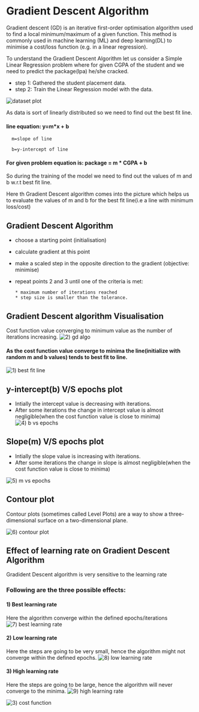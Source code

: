 # Gradient Descent Algorithm

Gradient descent (GD) is an iterative first-order optimisation algorithm used to find a local minimum/maximum of a given function. This method is commonly used in machine learning (ML) and deep learning(DL) to minimise a cost/loss function (e.g. in a linear regression).

To understand the Gradient Descent Algorithm let us consider a Simple Linear Regression problem where for given CGPA of the student and we need to predict the package(lpa) he/she cracked.

* step 1: Gathered the student placement data.
* step 2: Train the Linear Regression model with the data.

![dataset plot](https://user-images.githubusercontent.com/37456341/158873842-d88373a1-a6d2-4cd6-b0b6-e070fa5afa4f.png)


As data is sort of linearly distributed so we need to find out the best fit line.

#### line equation: y=m*x + b

      m=slope of line
      
      b=y-intercept of line

#### For given problem equation is: package = m * CGPA + b

So during the training of the model we need to find out the values of m and b w.r.t best fit line.

Here th Gradient Descent algorithm comes into the picture which helps us to evaluate the values of m and b for the best fit line(i.e a line with minimum loss/cost)

## Gradient Descent Algorithm

* choose a starting point (initialisation)

* calculate gradient at this point

* make a scaled step in the opposite direction to the gradient (objective: minimise)

* repeat points 2 and 3 until one of the criteria is met:

      * maximum number of iterations reached
      * step size is smaller than the tolerance.


## Gradient Descent algorithm Visualisation

Cost function value converging to minimum value as the number of iterations increasing.
![2) gd algo](https://user-images.githubusercontent.com/37456341/158860140-67475a8d-fe71-44aa-a2be-c7bb082e20ab.gif)

#### As the cost function value converge to minima the line(initialize with random m and b values) tends to best fit to line.
![1) best fit line](https://user-images.githubusercontent.com/37456341/158859589-be43fcb1-e0cf-4051-a108-42e0b49256e4.gif)


## y-intercept(b) V/S epochs plot

* Intially the intercept value is decreasing with iterations.
* After some iterations the change in intercept value is almost negligible(when the cost function value is close to minima)
![4) b vs epochs](https://user-images.githubusercontent.com/37456341/158860330-b6a53045-e61a-454c-9189-2936f9f3ffd1.gif)

## Slope(m) V/S epochs plot

* Intially the slope value is increasing with iterations.
* After some iterations the change in slope is almost negligible(when the cost function value is close to minima)

![5) m vs epochs](https://user-images.githubusercontent.com/37456341/158860269-978b3988-bf44-4960-904f-5b283c130c8d.gif)

## Contour plot

Contour plots (sometimes called Level Plots) are a way to show a three-dimensional surface on a two-dimensional plane.

![6) contour plot](https://user-images.githubusercontent.com/37456341/158860386-c51c9f0f-30f6-4724-b8f2-cc2caaef974c.gif)

## Effect of learning rate on Gradient Descent Algorithm

Gradident Descent algorithm is very sensitive to the learning rate

### Following are the three possible effects:
#### 1) Best learning rate

Here the algorithm converge within the defined epochs/iterations
![7) best learning rate](https://user-images.githubusercontent.com/37456341/158860410-b9049548-de84-4eff-a961-1d8a4f32ed58.gif)


#### 2) Low learning rate

Here the steps are going to be very small, hence the algorithm might not converge within the defined epochs.
![8) low learning rate](https://user-images.githubusercontent.com/37456341/158860454-6322b1e7-83e6-40f6-a87f-aae7cea7ce37.gif)

#### 3) High learning rate

Here the steps are going to be large, hence the algorithm will never converge to the minima.
![9) high learning rate](https://user-images.githubusercontent.com/37456341/158859758-82f9f9e4-ed02-4e7b-906d-53ff9bd939d4.gif)

![3) cost function](https://user-images.githubusercontent.com/37456341/158860221-5ad2743a-cc6b-4370-a92a-955d97e39f83.gif)
